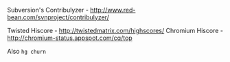 Subversion's Contribulyzer - http://www.red-bean.com/svnproject/contribulyzer/

Twisted Hiscore - http://twistedmatrix.com/highscores/
Chromium Hiscore - http://chromium-status.appspot.com/cq/top

Also `hg churn`